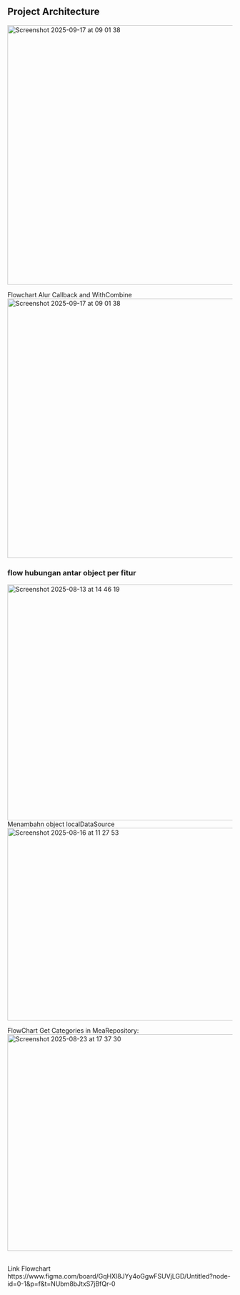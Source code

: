 
## Project Architecture

<img width="836" height="581" alt="Screenshot 2025-09-17 at 09 01 38" src="https://github.com/user-attachments/assets/ee68eacc-622c-4892-8dd1-6c96029ce08b" />

Flowchart Alur Callback and WithCombine
<img width="836" height="581" alt="Screenshot 2025-09-17 at 09 01 38" src="https://github.com/user-attachments/assets/4b9675d5-02eb-432b-b710-b6dc299df0cf" />

### flow hubungan antar object per fitur
<img width="982" height="528" alt="Screenshot 2025-08-13 at 14 46 19" src="https://github.com/user-attachments/assets/02a188dc-cdd8-40ac-a0a8-c0139629e07c" />
Menambahn object localDataSource
<img width="822" height="431" alt="Screenshot 2025-08-16 at 11 27 53" src="https://github.com/user-attachments/assets/f00dd6f4-cc67-49ef-a0b6-76d0ef80ea37" />

FlowChart Get Categories in MeaRepository:
<img width="779" height="485" alt="Screenshot 2025-08-23 at 17 37 30" src="https://github.com/user-attachments/assets/b7275491-0da9-41fb-8665-9cb5d1f0aa51" />



</br>
Link Flowchart
https://www.figma.com/board/GqHXl8JYy4oGgwFSUVjLGD/Untitled?node-id=0-1&p=f&t=NUbm8bJtxS7jBfQr-0

